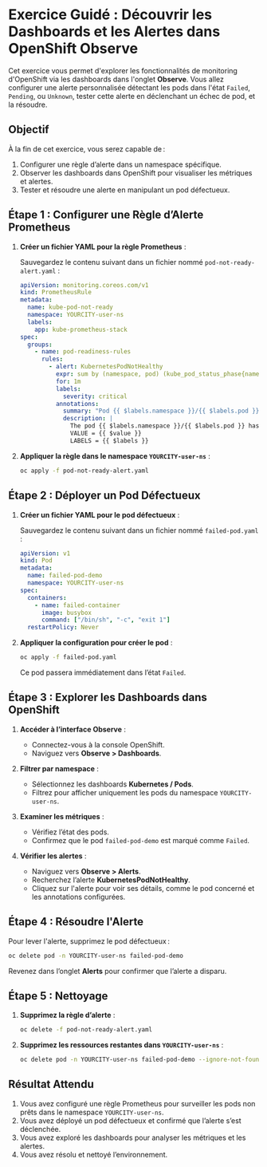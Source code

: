 # Exercice Guidé : Découvrir les Dashboards et les Alertes dans OpenShift Observe

Cet exercice vous permet d'explorer les fonctionnalités de monitoring d'OpenShift via les dashboards dans l'onglet **Observe**. Vous allez configurer une alerte personnalisée détectant les pods dans l'état `Failed`, `Pending`, ou `Unknown`, tester cette alerte en déclenchant un échec de pod, et la résoudre.


## Objectif

À la fin de cet exercice, vous serez capable de :
1. Configurer une règle d’alerte dans un namespace spécifique.
2. Observer les dashboards dans OpenShift pour visualiser les métriques et alertes.
3. Tester et résoudre une alerte en manipulant un pod défectueux.


## Étape 1 : Configurer une Règle d’Alerte Prometheus

1. **Créer un fichier YAML pour la règle Prometheus** :

   Sauvegardez le contenu suivant dans un fichier nommé `pod-not-ready-alert.yaml` :

   ```yaml
   apiVersion: monitoring.coreos.com/v1
   kind: PrometheusRule
   metadata:
     name: kube-pod-not-ready
     namespace: YOURCITY-user-ns
     labels:
       app: kube-prometheus-stack
   spec:
     groups:
       - name: pod-readiness-rules
         rules:
           - alert: KubernetesPodNotHealthy
             expr: sum by (namespace, pod) (kube_pod_status_phase{namespace="YOURCITY-user-ns", phase=~"Pending|Unknown|Failed"}) > 0
             for: 1m
             labels:
               severity: critical
             annotations:
               summary: "Pod {{ $labels.namespace }}/{{ $labels.pod }} is not healthy"
               description: |
                 The pod {{ $labels.namespace }}/{{ $labels.pod }} has been in a non-running state for over 1 minute.
                 VALUE = {{ $value }}
                 LABELS = {{ $labels }}
   ```

2. **Appliquer la règle dans le namespace `YOURCITY-user-ns`** :

   ```bash
   oc apply -f pod-not-ready-alert.yaml
   ```


## Étape 2 : Déployer un Pod Défectueux

1. **Créer un fichier YAML pour le pod défectueux** :

   Sauvegardez le contenu suivant dans un fichier nommé `failed-pod.yaml` :

   ```yaml
   apiVersion: v1
   kind: Pod
   metadata:
     name: failed-pod-demo
     namespace: YOURCITY-user-ns
   spec:
     containers:
       - name: failed-container
         image: busybox
         command: ["/bin/sh", "-c", "exit 1"]
     restartPolicy: Never
   ```

2. **Appliquer la configuration pour créer le pod** :

   ```bash
   oc apply -f failed-pod.yaml
   ```

   Ce pod passera immédiatement dans l’état `Failed`.


## Étape 3 : Explorer les Dashboards dans OpenShift

1. **Accéder à l’interface Observe** :
   - Connectez-vous à la console OpenShift.
   - Naviguez vers **Observe > Dashboards**.

2. **Filtrer par namespace** :
   - Sélectionnez les dashboards **Kubernetes / Pods**.
   - Filtrez pour afficher uniquement les pods du namespace `YOURCITY-user-ns`.

3. **Examiner les métriques** :
   - Vérifiez l’état des pods.
   - Confirmez que le pod `failed-pod-demo` est marqué comme `Failed`.

4. **Vérifier les alertes** :
   - Naviguez vers **Observe > Alerts**.
   - Recherchez l’alerte **KubernetesPodNotHealthy**.
   - Cliquez sur l'alerte pour voir ses détails, comme le pod concerné et les annotations configurées.


## Étape 4 : Résoudre l'Alerte

Pour lever l'alerte, supprimez le pod défectueux :

```bash
oc delete pod -n YOURCITY-user-ns failed-pod-demo
```

Revenez dans l’onglet **Alerts** pour confirmer que l’alerte a disparu.

## Étape 5 : Nettoyage

1. **Supprimez la règle d’alerte** :

   ```bash
   oc delete -f pod-not-ready-alert.yaml
   ```

2. **Supprimez les ressources restantes dans `YOURCITY-user-ns`** :

   ```bash
   oc delete pod -n YOURCITY-user-ns failed-pod-demo --ignore-not-found
   ```

## Résultat Attendu

1. Vous avez configuré une règle Prometheus pour surveiller les pods non prêts dans le namespace `YOURCITY-user-ns`.
2. Vous avez déployé un pod défectueux et confirmé que l’alerte s’est déclenchée.
3. Vous avez exploré les dashboards pour analyser les métriques et les alertes.
4. Vous avez résolu et nettoyé l’environnement.
